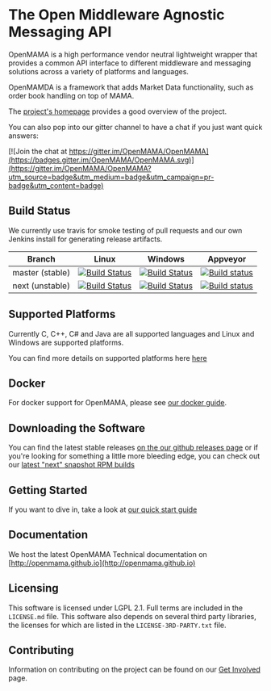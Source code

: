 The Open Middleware Agnostic Messaging API
================================================================================

OpenMAMA is a high performance vendor neutral lightweight wrapper that provides a common API interface
to different middleware and messaging solutions across a variety of platforms and languages.

OpenMAMDA is a framework that adds Market Data functionality, such as order book handling on top of MAMA.

The [project's homepage](http://www.openmama.org) provides a good overview of the project.

You can also pop into our gitter channel to have a chat if you just want quick answers:

[![Join the chat at https://gitter.im/OpenMAMA/OpenMAMA](https://badges.gitter.im/OpenMAMA/OpenMAMA.svg)](https://gitter.im/OpenMAMA/OpenMAMA?utm_source=badge&utm_medium=badge&utm_campaign=pr-badge&utm_content=badge)

Build Status
--------------------------------------------------------------------------------

We currently use travis for smoke testing of pull requests and our own Jenkins install for generating release artifacts.

| Branch          | Linux         | Windows       | Appveyor      |
|-----------------|---------------|---------------|---------------|
| master (stable) |[![Build Status](http://ci.openmama.org:8080/job/OpenMAMA_Stable_Linux/badge/icon)](http://ci.openmama.org:8080/job/OpenMAMA_Stable_Linux/)|[![Build Status](http://ci.openmama.org:8080/job/OpenMAMA_Stable_Windows/badge/icon)](http://ci.openmama.org:8080/job/OpenMAMA_Stable_Windows/)|[![Build status](https://ci.appveyor.com/api/projects/status/44djek23kogivmbk/branch/master?svg=true)](https://ci.appveyor.com/project/fquinner/openmama-gnbjp/branch/master)|
| next (unstable) |[![Build Status](http://ci.openmama.org:8080/job/OpenMAMA_Snapshot_Linux/badge/icon)](http://ci.openmama.org:8080/job/OpenMAMA_Snapshot_Linux/)|[![Build Status](http://ci.openmama.org:8080/job/OpenMAMA_Snapshot_Windows/badge/icon)](http://ci.openmama.org:8080/job/OpenMAMA_Snapshot_Windows/)|[![Build status](https://ci.appveyor.com/api/projects/status/44djek23kogivmbk/branch/next?svg=true)](https://ci.appveyor.com/project/fquinner/openmama-gnbjp/branch/next)|

Supported Platforms
--------------------------------------------------------------------------------
Currently C, C++, C# and Java are all supported languages and Linux and Windows are supported platforms.

You can find more details on supported platforms here [here](https://github.com/OpenMAMA/OpenMAMA/wiki/Platforms)

Docker
--------------------------------------------------------------------------------
For docker support for OpenMAMA, please see [our docker guide](docker/README.md).

Downloading the Software
--------------------------------------------------------------------------------
You can find the latest stable releases [on the our github releases page](https://github.com/OpenMAMA/OpenMAMA/releases)
or if you're looking for something a little more bleeding edge, you can check out our
[latest "next" snapshot RPM builds](http://ci.openmama.org:8080/job/OpenMAMA_Snapshot_RPM/lastSuccessfulBuild/artifact/release_scripts/release/)

Getting Started
--------------------------------------------------------------------------------
If you want to dive in, take a look at [our quick start guide](https://github.com/OpenMAMA/OpenMAMA/wiki/Quick-Start-Guide)

Documentation
--------------------------------------------------------------------------------
We host the latest OpenMAMA Technical documentation on [http://openmama.github.io](http://openmama.github.io)

Licensing
--------------------------------------------------------------------------------
This software is licensed under LGPL 2.1. Full terms are included in the `LICENSE.md` file. This software also
depends on several third party libraries, the licenses for which are listed in the `LICENSE-3RD-PARTY.txt` file.

Contributing
--------------------------------------------------------------------------------
Information on contributing on the project can be found on our [Get Involved](http://www.openmama.org/get-involved) page.

